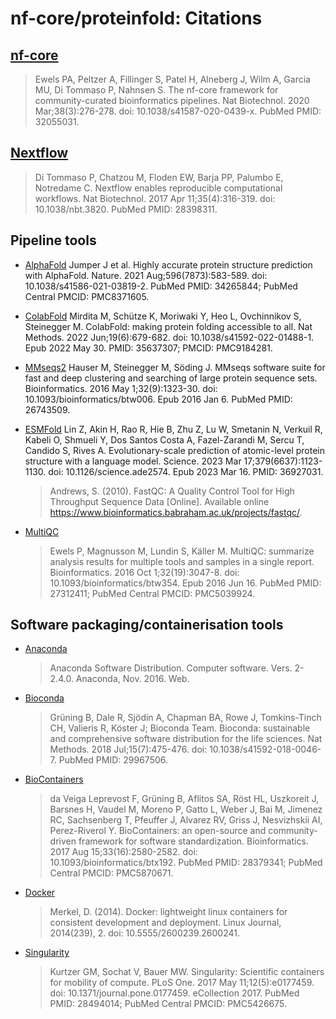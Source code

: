 # nf-core/proteinfold: Citations

## [nf-core](https://pubmed.ncbi.nlm.nih.gov/32055031/)

> Ewels PA, Peltzer A, Fillinger S, Patel H, Alneberg J, Wilm A, Garcia MU, Di Tommaso P, Nahnsen S. The nf-core framework for community-curated bioinformatics pipelines. Nat Biotechnol. 2020 Mar;38(3):276-278. doi: 10.1038/s41587-020-0439-x. PubMed PMID: 32055031.

## [Nextflow](https://pubmed.ncbi.nlm.nih.gov/28398311/)

> Di Tommaso P, Chatzou M, Floden EW, Barja PP, Palumbo E, Notredame C. Nextflow enables reproducible computational workflows. Nat Biotechnol. 2017 Apr 11;35(4):316-319. doi: 10.1038/nbt.3820. PubMed PMID: 28398311.

## Pipeline tools

- [AlphaFold](https://pubmed.ncbi.nlm.nih.gov/34265844/)
  Jumper J et al. Highly accurate protein structure prediction with AlphaFold. Nature. 2021 Aug;596(7873):583-589. doi: 10.1038/s41586-021-03819-2. PubMed PMID: 34265844; PubMed Central PMCID: PMC8371605.

- [ColabFold](https://pubmed.ncbi.nlm.nih.gov/35637307/)
  Mirdita M, Schütze K, Moriwaki Y, Heo L, Ovchinnikov S, Steinegger M. ColabFold: making protein folding accessible to all. Nat Methods. 2022 Jun;19(6):679-682. doi: 10.1038/s41592-022-01488-1. Epub 2022 May 30. PMID: 35637307; PMCID: PMC9184281.

- [MMseqs2](https://pubmed.ncbi.nlm.nih.gov/26743509/)
  Hauser M, Steinegger M, Söding J. MMseqs software suite for fast and deep clustering and searching of large protein sequence sets. Bioinformatics. 2016 May 1;32(9):1323-30. doi: 10.1093/bioinformatics/btw006. Epub 2016 Jan 6. PubMed PMID: 26743509.

- [ESMFold](https://pubmed.ncbi.nlm.nih.gov/36927031/)
  Lin Z, Akin H, Rao R, Hie B, Zhu Z, Lu W, Smetanin N, Verkuil R, Kabeli O, Shmueli Y, Dos Santos Costa A, Fazel-Zarandi M, Sercu T, Candido S, Rives A. Evolutionary-scale prediction of atomic-level protein structure with a language model. Science. 2023 Mar 17;379(6637):1123-1130. doi: 10.1126/science.ade2574. Epub 2023 Mar 16. PMID: 36927031.

  > Andrews, S. (2010). FastQC: A Quality Control Tool for High Throughput Sequence Data [Online]. Available online https://www.bioinformatics.babraham.ac.uk/projects/fastqc/.

- [MultiQC](https://pubmed.ncbi.nlm.nih.gov/27312411/)

  > Ewels P, Magnusson M, Lundin S, Käller M. MultiQC: summarize analysis results for multiple tools and samples in a single report. Bioinformatics. 2016 Oct 1;32(19):3047-8. doi: 10.1093/bioinformatics/btw354. Epub 2016 Jun 16. PubMed PMID: 27312411; PubMed Central PMCID: PMC5039924.

## Software packaging/containerisation tools

- [Anaconda](https://anaconda.com)

  > Anaconda Software Distribution. Computer software. Vers. 2-2.4.0. Anaconda, Nov. 2016. Web.

- [Bioconda](https://pubmed.ncbi.nlm.nih.gov/29967506/)

  > Grüning B, Dale R, Sjödin A, Chapman BA, Rowe J, Tomkins-Tinch CH, Valieris R, Köster J; Bioconda Team. Bioconda: sustainable and comprehensive software distribution for the life sciences. Nat Methods. 2018 Jul;15(7):475-476. doi: 10.1038/s41592-018-0046-7. PubMed PMID: 29967506.

- [BioContainers](https://pubmed.ncbi.nlm.nih.gov/28379341/)

  > da Veiga Leprevost F, Grüning B, Aflitos SA, Röst HL, Uszkoreit J, Barsnes H, Vaudel M, Moreno P, Gatto L, Weber J, Bai M, Jimenez RC, Sachsenberg T, Pfeuffer J, Alvarez RV, Griss J, Nesvizhskii AI, Perez-Riverol Y. BioContainers: an open-source and community-driven framework for software standardization. Bioinformatics. 2017 Aug 15;33(16):2580-2582. doi: 10.1093/bioinformatics/btx192. PubMed PMID: 28379341; PubMed Central PMCID: PMC5870671.

- [Docker](https://dl.acm.org/doi/10.5555/2600239.2600241)

  > Merkel, D. (2014). Docker: lightweight linux containers for consistent development and deployment. Linux Journal, 2014(239), 2. doi: 10.5555/2600239.2600241.

- [Singularity](https://pubmed.ncbi.nlm.nih.gov/28494014/)

  > Kurtzer GM, Sochat V, Bauer MW. Singularity: Scientific containers for mobility of compute. PLoS One. 2017 May 11;12(5):e0177459. doi: 10.1371/journal.pone.0177459. eCollection 2017. PubMed PMID: 28494014; PubMed Central PMCID: PMC5426675.
